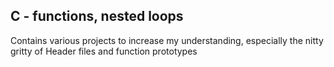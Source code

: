 ## C - functions, nested loops

Contains various projects to increase my understanding, especially the nitty gritty of Header files and function prototypes
